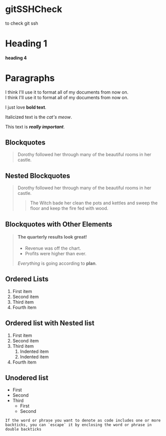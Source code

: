 # gitSSHCheck
to check git ssh 
# Heading 1
#### heading 4

# Paragraphs

I think I'll use it to format all of my documents from now on.  
I think I'll use it to format all of my documents from now on.  

I just love **bold text**.  

Italicized text is the *cat's meow*.

This text is ***really important***.

## Blockquotes

> Dorothy followed her through many of the beautiful rooms in her castle.

## Nested Blockquotes 

> Dorothy followed her through many of the beautiful rooms in her castle.
>
>> The Witch bade her clean the pots and kettles and sweep the floor and keep the fire fed with wood.

## Blockquotes with Other Elements 

> #### The quarterly results look great!
>
> - Revenue was off the chart.
> - Profits were higher than ever.
>
>  *Everything* is going according to **plan**.


## Ordered Lists
1. First item
2. Second item
3. Third item
4. Fourth item

## Ordered list with Nested list
1. First item
2. Second item
3. Third item
    1. Indented item
    2. Indented item
4. Fourth item


## Unodered list 
- First 
- Second
- Third 
    - First
    - Second


```
If the word or phrase you want to denote as code includes one or more backticks, you can `escape` it by enclosing the word or phrase in double backticks 

```